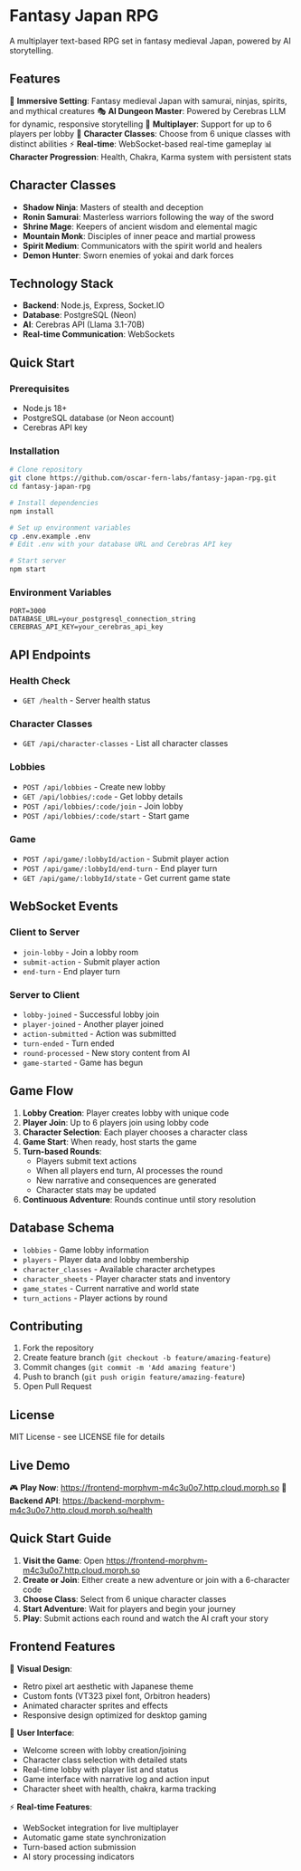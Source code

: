 # Fantasy Japan RPG

A multiplayer text-based RPG set in fantasy medieval Japan, powered by AI storytelling.

## Features

🏯 **Immersive Setting**: Fantasy medieval Japan with samurai, ninjas, spirits, and mythical creatures
🎭 **AI Dungeon Master**: Powered by Cerebras LLM for dynamic, responsive storytelling
👥 **Multiplayer**: Support for up to 6 players per lobby
🎲 **Character Classes**: Choose from 6 unique classes with distinct abilities
⚡ **Real-time**: WebSocket-based real-time gameplay
📊 **Character Progression**: Health, Chakra, Karma system with persistent stats

## Character Classes

- **Shadow Ninja**: Masters of stealth and deception
- **Ronin Samurai**: Masterless warriors following the way of the sword  
- **Shrine Mage**: Keepers of ancient wisdom and elemental magic
- **Mountain Monk**: Disciples of inner peace and martial prowess
- **Spirit Medium**: Communicators with the spirit world and healers
- **Demon Hunter**: Sworn enemies of yokai and dark forces

## Technology Stack

- **Backend**: Node.js, Express, Socket.IO
- **Database**: PostgreSQL (Neon)
- **AI**: Cerebras API (Llama 3.1-70B)
- **Real-time Communication**: WebSockets

## Quick Start

### Prerequisites
- Node.js 18+
- PostgreSQL database (or Neon account)
- Cerebras API key

### Installation

```bash
# Clone repository
git clone https://github.com/oscar-fern-labs/fantasy-japan-rpg.git
cd fantasy-japan-rpg

# Install dependencies
npm install

# Set up environment variables
cp .env.example .env
# Edit .env with your database URL and Cerebras API key

# Start server
npm start
```

### Environment Variables

```
PORT=3000
DATABASE_URL=your_postgresql_connection_string
CEREBRAS_API_KEY=your_cerebras_api_key
```

## API Endpoints

### Health Check
- `GET /health` - Server health status

### Character Classes
- `GET /api/character-classes` - List all character classes

### Lobbies
- `POST /api/lobbies` - Create new lobby
- `GET /api/lobbies/:code` - Get lobby details
- `POST /api/lobbies/:code/join` - Join lobby
- `POST /api/lobbies/:code/start` - Start game

### Game
- `POST /api/game/:lobbyId/action` - Submit player action
- `POST /api/game/:lobbyId/end-turn` - End player turn
- `GET /api/game/:lobbyId/state` - Get current game state

## WebSocket Events

### Client to Server
- `join-lobby` - Join a lobby room
- `submit-action` - Submit player action
- `end-turn` - End player turn

### Server to Client
- `lobby-joined` - Successful lobby join
- `player-joined` - Another player joined
- `action-submitted` - Action was submitted
- `turn-ended` - Turn ended
- `round-processed` - New story content from AI
- `game-started` - Game has begun

## Game Flow

1. **Lobby Creation**: Player creates lobby with unique code
2. **Player Join**: Up to 6 players join using lobby code
3. **Character Selection**: Each player chooses a character class
4. **Game Start**: When ready, host starts the game
5. **Turn-based Rounds**: 
   - Players submit text actions
   - When all players end turn, AI processes the round
   - New narrative and consequences are generated
   - Character stats may be updated
6. **Continuous Adventure**: Rounds continue until story resolution

## Database Schema

- `lobbies` - Game lobby information
- `players` - Player data and lobby membership
- `character_classes` - Available character archetypes
- `character_sheets` - Player character stats and inventory
- `game_states` - Current narrative and world state
- `turn_actions` - Player actions by round

## Contributing

1. Fork the repository
2. Create feature branch (`git checkout -b feature/amazing-feature`)
3. Commit changes (`git commit -m 'Add amazing feature'`)
4. Push to branch (`git push origin feature/amazing-feature`)
5. Open Pull Request

## License

MIT License - see LICENSE file for details

## Live Demo

🎮 **Play Now**: https://frontend-morphvm-m4c3u0o7.http.cloud.morph.so
🔧 **Backend API**: https://backend-morphvm-m4c3u0o7.http.cloud.morph.so/health

## Quick Start Guide

1. **Visit the Game**: Open https://frontend-morphvm-m4c3u0o7.http.cloud.morph.so
2. **Create or Join**: Either create a new adventure or join with a 6-character code
3. **Choose Class**: Select from 6 unique character classes
4. **Start Adventure**: Wait for players and begin your journey
5. **Play**: Submit actions each round and watch the AI craft your story

## Frontend Features

🎨 **Visual Design**:
- Retro pixel art aesthetic with Japanese theme
- Custom fonts (VT323 pixel font, Orbitron headers)
- Animated character sprites and effects
- Responsive design optimized for desktop gaming

🎯 **User Interface**:
- Welcome screen with lobby creation/joining
- Character class selection with detailed stats
- Real-time lobby with player list and status
- Game interface with narrative log and action input
- Character sheet with health, chakra, karma tracking

⚡ **Real-time Features**:
- WebSocket integration for live multiplayer
- Automatic game state synchronization
- Turn-based action submission
- AI story processing indicators
